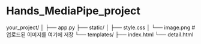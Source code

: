 # Hands_MediaPipe_project

your_project/
│
├── app.py
├── static/
│   ├── style.css
│   └── image.png  # 업로드된 이미지를 여기에 저장
└── templates/
    ├── index.html
    └── detail.html
